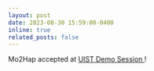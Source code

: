```yaml
---
layout: post
date: 2023-08-30 15:59:00-0400
inline: true
related_posts: false
---
```


Mo2Hap accepted at <a href="https://uist.acm.org/2023/cfp/#demos"> UIST Demo Session </a>! 
